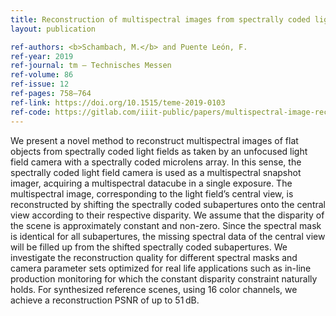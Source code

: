 ```yaml
---
title: Reconstruction of multispectral images from spectrally coded light fields of flat scenes
layout: publication

ref-authors: <b>Schambach, M.</b> and Puente León, F.
ref-year: 2019
ref-journal: tm – Technisches Messen
ref-volume: 86
ref-issue: 12
ref-pages: 758–764
ref-link: https://doi.org/10.1515/teme-2019-0103
ref-code: https://gitlab.com/iiit-public/papers/multispectral-image-reconstruction-from-coded-light-fields
---
```


We present a novel method to reconstruct multispectral images of flat objects from spectrally coded light fields as taken by an unfocused light field camera with a spectrally coded microlens array. In this sense, the spectrally coded light field camera is used as a multispectral snapshot imager, acquiring a multispectral datacube in a single exposure. The multispectral image, corresponding to the light field’s central view, is reconstructed by shifting the spectrally coded subapertures onto the central view according to their respective disparity. We assume that the disparity of the scene is approximately constant and non-zero. Since the spectral mask is identical for all subapertures, the missing spectral data of the central view will be filled up from the shifted spectrally coded subapertures. We investigate the reconstruction quality for different spectral masks and camera parameter sets optimized for real life applications such as in-line production monitoring for which the constant disparity constraint naturally holds. For synthesized reference scenes, using 16 color channels, we achieve a reconstruction PSNR of up to 51 dB.